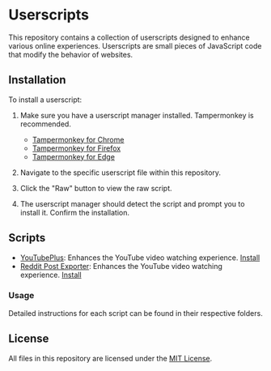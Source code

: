 # Userscripts

This repository contains a collection of userscripts designed to enhance various online experiences. Userscripts are small pieces of JavaScript code that modify the behavior of websites.

## Installation

To install a userscript:

1. Make sure you have a userscript manager installed. Tampermonkey is recommended.
   - [Tampermonkey for Chrome](https://chrome.google.com/webstore/detail/tampermonkey/dhdgffkkebhmkfjojejmpbldmpobfkfo)
   - [Tampermonkey for Firefox](https://addons.mozilla.org/en-US/firefox/addon/tampermonkey/)
   - [Tampermonkey for Edge](https://microsoftedge.microsoft.com/addons/detail/tampermonkey/iikmkjmpaadaobahmlepeloendndfphd)

2. Navigate to the specific userscript file within this repository.

3. Click the "Raw" button to view the raw script.

4. The userscript manager should detect the script and prompt you to install it. Confirm the installation.

## Scripts

- [YouTubePlus](https://github.com/0V3RR1DE0/Userscripts/tree/main/YouTubePlus): Enhances the YouTube video watching experience. [Install](https://github.com/0V3RR1DE0/Userscripts/raw/refs/heads/main/YouTubePlus/YouTubePlus.user.js)
- [Reddit Post Exporter](https://github.com/0V3RR1DE0/Userscripts/tree/main/Reddit%20Post%20Exporter): Enhances the YouTube video watching experience. [Install](https://github.com/0V3RR1DE0/Userscripts/raw/refs/heads/main/Reddit%20Post%20Exporter/reddit-post-exporter.user.js)

### Usage

Detailed instructions for each script can be found in their respective folders.

## License

All files in this repository are licensed under the [MIT License](LICENSE).
